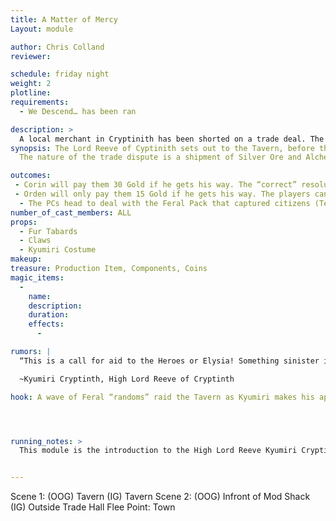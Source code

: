 ```yaml
---
title: A Matter of Mercy
Layout: module

author: Chris Colland
reviewer: 

schedule: friday night
weight: 2
plotline: 
requirements: 
  - We Descend… has been ran

description: > 
  A local merchant in Cryptinith has been shorted on a trade deal. The matter was brought to the Lord Reeve and he was headed to deal with it but now that there are adventurers, a test of their persuasion and investigation is called.
synopsis: The Lord Reeve of Cyptinith sets out to the Tavern, before they meet Kyumiri Cryptinth, a last group of Feral snuck into the City Gates and sensed the Lycans among the Adventurers in the Tavern. The Feral “randoms” set out for them as Kyumiri makes his grand appearance cutting a path through them to reach the adventurers. Upon his arrival and the dispatching of the Feral, the High Lord Reeve will welcome the Adventurers and give them 2 tasks to judge their skills before setting out for Moutesque.
  The nature of the trade dispute is a shipment of Silver Ore and Alchemy to Corin Stellin, a local independent trader and merchant. Orden Dutah, an experienced businessman, feels Corin is taking advantage of the Guilds hospitality allowing him to be a free trader and independent operating outside the “rules of the guilds.” Corin is upset over the taxes the Guilds charge for Silver imports given the nature of Lycans and the Laws of Cryptinth. The Lord Reeve doesn’t like to get involved with he Guilds unless he has too, this keeps his mind focused on the task of protecting the Town. Corin doesn’t feel the taxes should apply in this dire need. Orden wants to collect the Guilds tax on Corin despite his good intentions. The Lord Reeve wants the PCs to resolve this task for him to see how they navigate a new lands diplomacy. 

outcomes:
 - Corin will pay them 30 Gold if he gets his way. The “correct” resolution is to allow Corin to evade the taxes,
 - Orden will only pay them 15 Gold if he gets his way. The players can gain favor and “aid” from Orden if they take his side and lesser coin offer. 
  - The PCs head to deal with the Feral Pack that captured citizens (Test Your Might) and come back to deal with this later. 
number_of_cast_members: ALL
props: 
  - Fur Tabards
  - Claws
  - Kyumiri Costume
makeup: 
treasure: Production Item, Components, Coins
magic_items:
  - 
    name: 
    description:  
    duration: 
    effects: 
      - 

rumors: | 
  “This is a call for aid to the Heroes or Elysia! Something sinister is afoot in the shadows of Moutesque. We have our own share of problems with the Feral lurking in the forests outside of Cryptinth. STICK TO THE ROADS ON YOUR WAY HERE AND DO NOT TRAVEL AT NIGHT ALONE!!! Make sure you bring Silver weapons, but please do not carry them openly in the city walls of Cryptinth. I shall post the laws of our city very soon. This expeditionary force will rendezvous on the 2nd of June 623. You may use our city of Cryptinth as your forward base as the city of Moutesque is not habitable to anyone besides the mages of Obilvions Edge.”

  ~Kyumiri Cryptinth, High Lord Reeve of Cryptinth

hook: A wave of Feral “randoms” raid the Tavern as Kyumiri makes his appearance to aid the Adventurers. Once the Feral are dispatched, Kyumiri will begin his welcoming ritual and trial 




running_notes: >
  This module is the introduction to the High Lord Reeve Kyumiri Cryptinth, it begins with a small skirmish with Feral and ends with a Roleplay encounter welcoming the Adventurers to Cryptinth. Kyurmiri will give them 2 tasks to judge their abilities to handle Moutesque. The First is a Trade Dispute and a test of their diplomatic and reasoning skills. The Second module will be a Test of Might. These two modules will go off back to back depending on which path they choose to go first


---
```


Scene 1: (OOG) Tavern (IG) Tavern
Scene 2: (OOG) Infront of Mod Shack (IG) Outside Trade Hall
Flee Point: Town





















